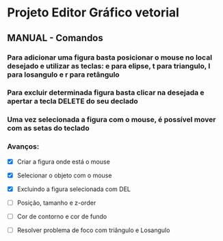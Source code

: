 # Projeto Editor Gráfico vetorial

## MANUAL - Comandos

### Para adicionar uma figura basta posicionar o mouse no local desejado e utilizar as teclas: e para elipse, t para triangulo, l para losangulo e r para retângulo

### Para excluir determinada figura basta clicar na desejada e apertar a tecla DELETE do seu declado

### Uma vez selecionada a figura com o mouse, é possível mover com as setas do teclado


### Avanços:

- [x] Criar a figura onde está o mouse
- [x] Selecionar o objeto com o mouse
- [x] Excluindo a figura selecionada com DEL
- [ ] Posição, tamanho e z-order
- [ ] Cor de contorno e cor de fundo
- [ ] Resolver problema de foco com triângulo e Losangulo



